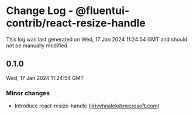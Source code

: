 # Change Log - @fluentui-contrib/react-resize-handle

This log was last generated on Wed, 17 Jan 2024 11:24:54 GMT and should not be manually modified.

<!-- Start content -->

## 0.1.0

Wed, 17 Jan 2024 11:24:54 GMT

### Minor changes

- Introduce react-resize-handle (jirivyhnalek@microsoft.com)
